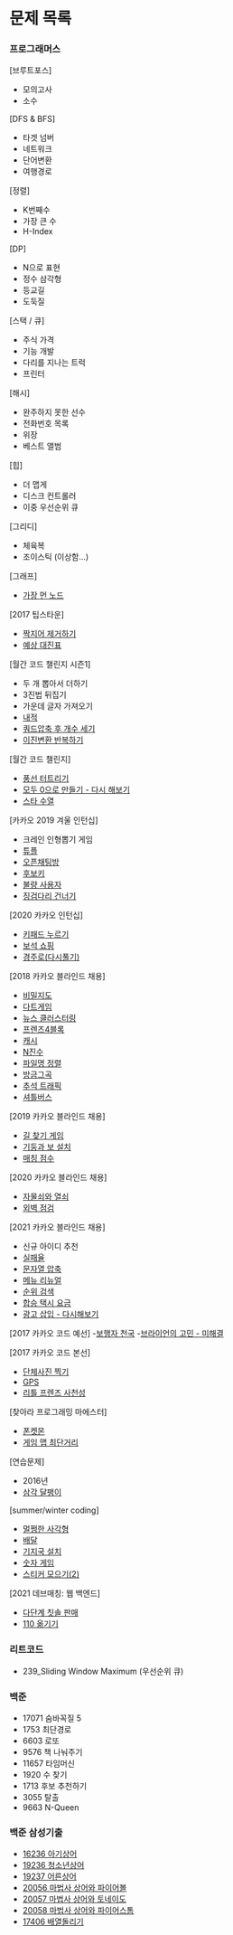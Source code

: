 # 문제 목록
### 프로그래머스 
[브루트포스]
- 모의고사 
- 소수

[DFS & BFS]
- 타겟 넘버
- 네트워크
- 단어변환
- 여행경로

[정렬]
- K번째수
- 가장 큰 수
- H-Index

[DP]
- N으로 표현
- 정수 삼각형
- 등교길
- 도둑질

[스택 / 큐]
- 주식 가격
- 기능 개발
- 다리를 지나는 트럭
- 프린터

[해시]
- 완주하지 못한 선수
- 전화번호 목록
- 위장
- 베스트 앨범

[힙]
- 더 맵게
- 디스크 컨트롤러
- 이중 우선순위 큐

[그리디]
- 체육복
- 조이스틱 (이상함...)

[그래프]
- [가장 먼 노드](https://programmers.co.kr/learn/courses/30/lessons/49189?language=java)

[2017 팁스타운]
- [짝지어 제거하기](https://programmers.co.kr/learn/courses/30/lessons/12973)
- [예상 대진표](https://programmers.co.kr/learn/courses/30/lessons/12985)

[월간 코드 챌린지 시즌1]
- 두 개 뽑아서 더하기
- 3진법 뒤집기
- 가운데 글자 가져오기
- [내적](https://programmers.co.kr/learn/courses/30/lessons/70128)
- [쿼드압축 후 개수 세기](https://programmers.co.kr/learn/courses/30/lessons/68936)
- [이진변환 반복하기](https://programmers.co.kr/learn/courses/30/lessons/70129)

[월간 코드 챌린지]
- [풍선 터트리기](https://programmers.co.kr/learn/courses/30/lessons/68646)
- [모두 0으로 만들기 - 다시 해보기](https://programmers.co.kr/learn/courses/30/lessons/76503)
- [스타 수열](https://programmers.co.kr/learn/courses/30/lessons/70130)

[카카오 2019 겨울 인턴십]
- 크레인 인형뽑기 게임
- [튜플](https://programmers.co.kr/learn/courses/30/lessons/64065)
- [오픈채팅방](https://programmers.co.kr/learn/courses/30/lessons/42888)
- [후보키](https://programmers.co.kr/learn/courses/30/lessons/42890)
- [불량 사용자](https://programmers.co.kr/learn/courses/30/lessons/64064)
- [징검다리 건너기](https://programmers.co.kr/learn/courses/30/lessons/64062)

[2020 카카오 인턴십]
- [키패드 누르기](https://programmers.co.kr/learn/courses/30/lessons/67256)
- [보석 쇼핑](https://programmers.co.kr/learn/courses/30/lessons/67258)
- [경주로(다시풀기)](https://programmers.co.kr/learn/courses/30/lessons/67259)

[2018 카카오 블라인드 채용]
- [비밀지도](https://programmers.co.kr/learn/courses/30/lessons/17681)
- [다트게임](https://programmers.co.kr/learn/courses/30/lessons/17682)
- [뉴스 클러스터링](https://programmers.co.kr/learn/courses/30/lessons/17677)
- [프렌즈4블록](https://programmers.co.kr/learn/courses/30/lessons/17679)
- [캐시](https://programmers.co.kr/learn/courses/30/lessons/17680)
- [N진수](https://programmers.co.kr/learn/courses/30/lessons/17687)
- [파일명 정렬](https://programmers.co.kr/learn/courses/30/lessons/17686)
- [방금그곡](https://programmers.co.kr/learn/courses/30/lessons/17683)
- [추석 트래픽](https://programmers.co.kr/learn/courses/30/lessons/17676)
- [셔틀버스](https://programmers.co.kr/learn/courses/30/lessons/17678)

[2019 카카오 블라인드 채용]
- [길 찾기 게임](https://programmers.co.kr/learn/courses/30/lessons/42892)
- [기둥과 보 설치](https://programmers.co.kr/learn/courses/30/lessons/60061)
- [매칭 점수](https://programmers.co.kr/learn/courses/30/lessons/42893)

[2020 카카오 블라인드 채용]
- [자물쇠와 열쇠](https://programmers.co.kr/learn/courses/30/lessons/60059)
- [외벽 점검](https://programmers.co.kr/learn/courses/30/lessons/60062)

[2021 카카오 블라인드 채용]
- 신규 아이디 추천
- [실패율](https://programmers.co.kr/learn/courses/30/lessons/42889)
- [문자열 압축](https://programmers.co.kr/learn/courses/30/lessons/60057)
- [메뉴 리뉴얼](https://programmers.co.kr/learn/courses/30/lessons/72411)
- [순위 검색](https://programmers.co.kr/learn/courses/30/lessons/72412)
- [합승 택시 요금](https://programmers.co.kr/learn/courses/30/lessons/72413)
- [광고 삽입 - 다시해보기](https://programmers.co.kr/learn/courses/30/lessons/72414)

[2017 카카오 코드 예선]
-[보행자 천국](https://programmers.co.kr/learn/courses/30/lessons/1832)
-[브라이언의 고민 - 미해결](https://programmers.co.kr/learn/courses/30/lessons/1830)

[2017 카카오 코드 본선]
- [단체사진 찍기](https://programmers.co.kr/learn/courses/30/lessons/1835)
- [GPS](https://programmers.co.kr/learn/courses/30/lessons/1837)
- [리틀 프렌즈 사천성](https://programmers.co.kr/learn/courses/30/lessons/1836)

[찾아라 프로그래밍 마에스터]
- [폰켓몬](https://programmers.co.kr/learn/courses/30/lessons/1845)
- [게임 맵 최단거리](https://programmers.co.kr/learn/courses/30/lessons/1844)

[연습문제]
- 2016년
- [삼각 달팽이](https://programmers.co.kr/learn/courses/30/lessons/68645)

[summer/winter coding]
- [멀쩡한 사각형](https://programmers.co.kr/learn/courses/30/lessons/62048)
- [배달](https://programmers.co.kr/learn/courses/30/lessons/12978)
- [기지국 설치](https://programmers.co.kr/learn/courses/30/lessons/12979)
- [숫자 게임](https://programmers.co.kr/learn/courses/30/lessons/12987)
- [스티커 모으기(2)](https://programmers.co.kr/learn/courses/30/lessons/12971)

[2021 데브매칭: 웹 백엔드]
- [다단계 칫솔 판매](https://programmers.co.kr/learn/courses/30/lessons/77486)
- [110 옮기기](https://programmers.co.kr/learn/courses/30/lessons/77886)

### 리트코드
 
- 239_Sliding Window Maximum (우선순위 큐)

### 백준
- 17071 숨바꼭질 5
- 1753 최단경로
- 6603 로또
- 9576 책 나눠주기
- 11657 타임머신
- 1920 수 찾기
- 1713 후보 추천하기
- 3055 탈출
- 9663 N-Queen

### 백준 삼성기출
- [16236 아기상어](https://www.acmicpc.net/problem/16236)
- [19236 청소년상어](https://www.acmicpc.net/problem/19236)
- [19237 어른상어](https://www.acmicpc.net/problem/19237)
- [20056 마법사 상어와 파이어볼](https://www.acmicpc.net/problem/20056)
- [20057 마법사 상어와 토네이도](https://www.acmicpc.net/problem/20057)
- [20058 마법사 상어와 파이어스톰](https://www.acmicpc.net/problem/20058)
- [17406 배열돌리기](https://www.acmicpc.net/problem/17406)